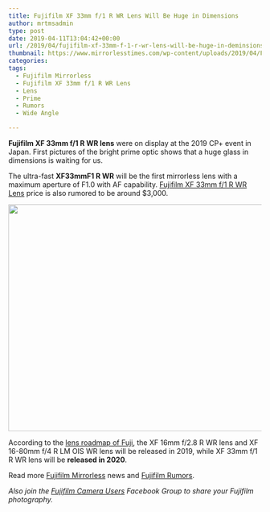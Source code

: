 ```yaml
---
title: Fujifilm XF 33mm f/1 R WR Lens Will Be Huge in Dimensions
author: mrtmsadmin
type: post
date: 2019-04-11T13:04:42+00:00
url: /2019/04/fujifilm-xf-33mm-f-1-r-wr-lens-will-be-huge-in-deminsions/
thumbnail: https://www.mirrorlesstimes.com/wp-content/uploads/2019/04/Fuji-Fujinon-XF-33mm-f1-R-WR-lens-2.jpg
categories:
tags:
  - Fujifilm Mirrorless
  - Fujifilm XF 33mm f/1 R WR Lens
  - Lens
  - Prime
  - Rumors
  - Wide Angle

---
```

**Fujifilm XF 33mm f/1 R WR lens** were on display at the 2019 CP+ event in Japan. First pictures of the bright prime optic shows that a huge glass in dimensions is waiting for us.

The ultra-fast **XF33mmF1 R WR** will be the first mirrorless lens with a maximum aperture of F1.0 with AF capability. <a href="https://www.bestcameranews.com/tag/fujifilm-xf-33mm-f-1-r-wr-lens/" target="_blank" rel="noopener">Fujifilm XF 33mm f/1 R WR Lens</a> price is also rumored to be around $3,000.<!--more-->

[<img class="aligncenter size-full wp-image-3620" src="https://i1.wp.com/www.mirrorlesstimes.com/wp-content/uploads/2019/04/Fuji-Fujinon-XF-33mm-f1-R-WR-lens-3.jpg?resize=600%2C450&#038;ssl=1" alt="" width="600" height="450" srcset="https://i1.wp.com/www.mirrorlesstimes.com/wp-content/uploads/2019/04/Fuji-Fujinon-XF-33mm-f1-R-WR-lens-3.jpg?w=900&ssl=1 900w, https://i1.wp.com/www.mirrorlesstimes.com/wp-content/uploads/2019/04/Fuji-Fujinon-XF-33mm-f1-R-WR-lens-3.jpg?resize=400%2C300&ssl=1 400w, https://i1.wp.com/www.mirrorlesstimes.com/wp-content/uploads/2019/04/Fuji-Fujinon-XF-33mm-f1-R-WR-lens-3.jpg?resize=768%2C576&ssl=1 768w" sizes="(max-width: 600px) 100vw, 600px" data-recalc-dims="1" />][1]

According to the [lens roadmap of Fuji][2], the XF 16mm f/2.8 R WR lens and XF 16-80mm f/4 R LM OIS WR lens will be released in 2019, while XF 33mm f/1 R WR lens will be **released in 2020**.

Read more <a href="https://www.mirrorlesstimes.com/tags/fujifilm-mirrorless/" target="_blank" rel="noopener">Fujifilm Mirrorless</a> news and <a href="https://www.dailycameranews.com/tag/fujifilm-rumors/" target="_blank" rel="noopener">Fujifilm Rumors</a>.

_Also join the <a title="" href="https://www.facebook.com/groups/978460185571041/" target="_blank" rel="external nofollow noopener">Fujifilm Camera Users</a> Facebook Group to share your Fujifilm photography._

 [1]: https://i1.wp.com/www.mirrorlesstimes.com/wp-content/uploads/2019/04/Fuji-Fujinon-XF-33mm-f1-R-WR-lens-3.jpg?ssl=1
 [2]: https://www.dailycameranews.com/2018/07/updated-x-mount-lens-roadmap-xf-16mm-f-2-8-xf-16-80mm-f-4-xf-33mm-f-1-r-wr/